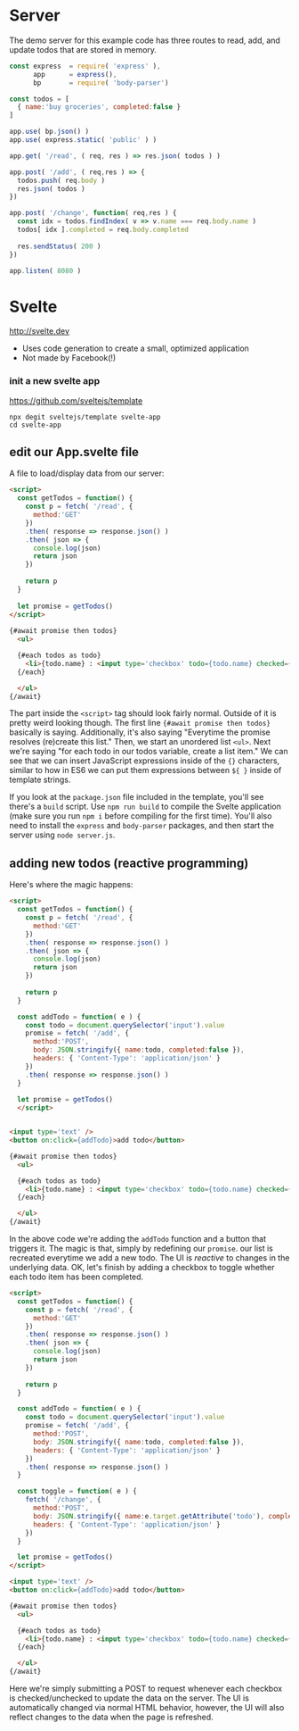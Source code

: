 # Server
The demo server for this example code has three routes to read, add, and update todos that are stored in memory. 

```js
const express  = require( 'express' ),
      app      = express(),
      bp       = require( 'body-parser')

const todos = [
  { name:'buy groceries', completed:false }
]

app.use( bp.json() )
app.use( express.static( 'public' ) )

app.get( '/read', ( req, res ) => res.json( todos ) )

app.post( '/add', ( req,res ) => {
  todos.push( req.body )
  res.json( todos )
})

app.post( '/change', function( req,res ) {
  const idx = todos.findIndex( v => v.name === req.body.name )
  todos[ idx ].completed = req.body.completed
  
  res.sendStatus( 200 )
})

app.listen( 8080 )
```

# Svelte
http://svelte.dev
- Uses code generation to create a small, optimized application
- Not made by Facebook(!)

### init a new svelte app
https://github.com/sveltejs/template

```
npx degit sveltejs/template svelte-app
cd svelte-app
```

## edit our App.svelte file
A file to load/display data from our server:

```html
<script>
  const getTodos = function() {
    const p = fetch( '/read', {
      method:'GET' 
    })
    .then( response => response.json() )
    .then( json => {
      console.log(json)
      return json 
    })
 
    return p
  }
  
  let promise = getTodos()
</script>
  
{#await promise then todos}
  <ul>

  {#each todos as todo}
    <li>{todo.name} : <input type='checkbox' todo={todo.name} checked={todo.completed}></li>
  {/each}

  </ul>
{/await}  
```

The part inside the `<script>` tag should look fairly normal. Outside of it is pretty weird looking though. The first line `{#await promise then todos}` basically is saying. Additionally, it's also saying "Everytime the promise resolves (re)create this list." Then, we start an unordered list `<ul>`. Next we're saying "for each todo in our todos variable, create a list item." We can see that we can insert JavaScript expressions inside of the `{}` characters, similar to how in ES6 we can put them expressions between `${ }` inside of template strings.
  
If you look at the `package.json` file included in the template, you'll see there's a `build` script. Use `npm run build` to compile the Svelte application (make sure you run `npm i` before compiling for the first time). You'll also need to install the `express` and `body-parser` packages, and then start the server using `node server.js`.
  
## adding new todos (reactive programming)
Here's where the magic happens:

```html
<script>
  const getTodos = function() {
    const p = fetch( '/read', {
      method:'GET' 
    })
    .then( response => response.json() )
    .then( json => {
      console.log(json)
      return json 
    })
 
    return p
  }

  const addTodo = function( e ) {
    const todo = document.querySelector('input').value
    promise = fetch( '/add', {
      method:'POST',
      body: JSON.stringify({ name:todo, completed:false }),
      headers: { 'Content-Type': 'application/json' }
    })
    .then( response => response.json() )
  }
  
  let promise = getTodos()
  </script>


<input type='text' />
<button on:click={addTodo}>add todo</button>

{#await promise then todos}
  <ul>

  {#each todos as todo}
    <li>{todo.name} : <input type='checkbox' todo={todo.name} checked={todo.completed} on:click={toggle}></li>
  {/each}

  </ul>
{/await}
```

In the above code we're adding the `addTodo` function and a button that triggers it. The magic is that, simply by redefining our `promise`. our list is recreated everytime we add a new todo. The UI is *reactive* to changes in the underlying data. OK, let's finish by adding a checkbox to toggle whether each todo item has been completed.


```html
<script>
  const getTodos = function() {
    const p = fetch( '/read', {
      method:'GET' 
    })
    .then( response => response.json() )
    .then( json => {
      console.log(json)
      return json 
    })
 
    return p
  }

  const addTodo = function( e ) {
    const todo = document.querySelector('input').value
    promise = fetch( '/add', {
      method:'POST',
      body: JSON.stringify({ name:todo, completed:false }),
      headers: { 'Content-Type': 'application/json' }
    })
    .then( response => response.json() )
  }

  const toggle = function( e ) {
    fetch( '/change', {
      method:'POST',
      body: JSON.stringify({ name:e.target.getAttribute('todo'), completed:e.target.checked }),
      headers: { 'Content-Type': 'application/json' }
    })
  }

  let promise = getTodos()
</script>

<input type='text' />
<button on:click={addTodo}>add todo</button>

{#await promise then todos}
  <ul>

  {#each todos as todo}
    <li>{todo.name} : <input type='checkbox' todo={todo.name} checked={todo.completed} on:click={toggle}></li>
  {/each}

  </ul>
{/await}
```

Here we're simply submitting a POST to request whenever each checkbox is checked/unchecked to update the data on the server. The UI is automatically changed via normal HTML behavior, however, the UI will also reflect changes to the data when the page is refreshed.
